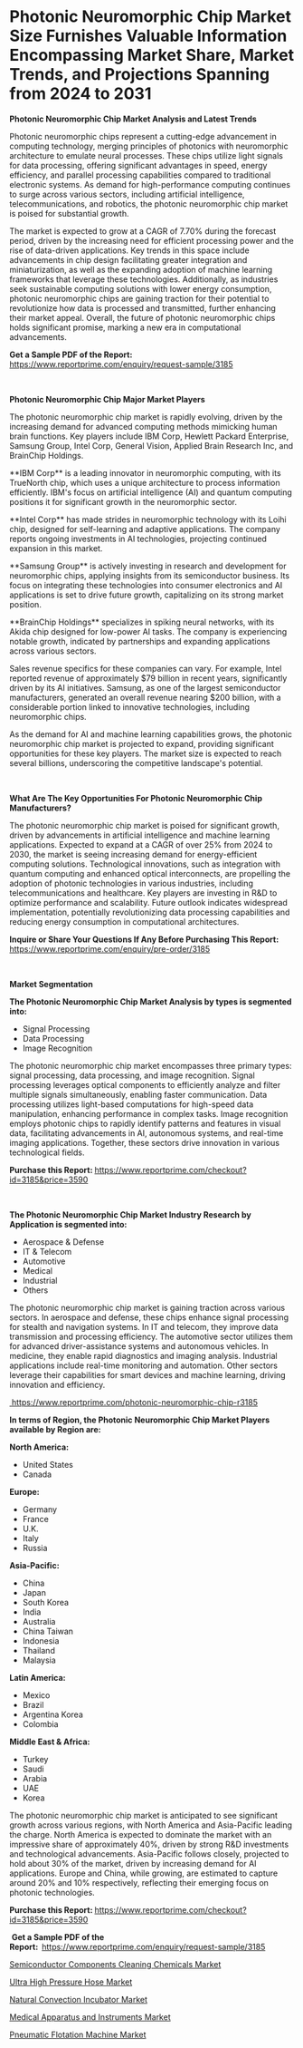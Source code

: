 <p><h1>Photonic Neuromorphic Chip Market Size Furnishes Valuable Information Encompassing Market Share, Market Trends, and Projections Spanning from 2024 to 2031</h1></p><p><strong>Photonic Neuromorphic Chip Market Analysis and Latest Trends</strong></p>
<p><p>Photonic neuromorphic chips represent a cutting-edge advancement in computing technology, merging principles of photonics with neuromorphic architecture to emulate neural processes. These chips utilize light signals for data processing, offering significant advantages in speed, energy efficiency, and parallel processing capabilities compared to traditional electronic systems. As demand for high-performance computing continues to surge across various sectors, including artificial intelligence, telecommunications, and robotics, the photonic neuromorphic chip market is poised for substantial growth. </p><p>The market is expected to grow at a CAGR of 7.70% during the forecast period, driven by the increasing need for efficient processing power and the rise of data-driven applications. Key trends in this space include advancements in chip design facilitating greater integration and miniaturization, as well as the expanding adoption of machine learning frameworks that leverage these technologies. Additionally, as industries seek sustainable computing solutions with lower energy consumption, photonic neuromorphic chips are gaining traction for their potential to revolutionize how data is processed and transmitted, further enhancing their market appeal. Overall, the future of photonic neuromorphic chips holds significant promise, marking a new era in computational advancements.</p></p>
<p><strong>Get a Sample PDF of the Report:&nbsp;</strong> <a href="https://www.reportprime.com/enquiry/request-sample/3185">https://www.reportprime.com/enquiry/request-sample/3185</a></p>
<p>&nbsp;</p>
<p><strong>Photonic Neuromorphic Chip Major Market Players</strong></p>
<p><p>The photonic neuromorphic chip market is rapidly evolving, driven by the increasing demand for advanced computing methods mimicking human brain functions. Key players include IBM Corp, Hewlett Packard Enterprise, Samsung Group, Intel Corp, General Vision, Applied Brain Research Inc, and BrainChip Holdings.</p><p>**IBM Corp** is a leading innovator in neuromorphic computing, with its TrueNorth chip, which uses a unique architecture to process information efficiently. IBM's focus on artificial intelligence (AI) and quantum computing positions it for significant growth in the neuromorphic sector. </p><p>**Intel Corp** has made strides in neuromorphic technology with its Loihi chip, designed for self-learning and adaptive applications. The company reports ongoing investments in AI technologies, projecting continued expansion in this market.</p><p>**Samsung Group** is actively investing in research and development for neuromorphic chips, applying insights from its semiconductor business. Its focus on integrating these technologies into consumer electronics and AI applications is set to drive future growth, capitalizing on its strong market position.</p><p>**BrainChip Holdings** specializes in spiking neural networks, with its Akida chip designed for low-power AI tasks. The company is experiencing notable growth, indicated by partnerships and expanding applications across various sectors.</p><p>Sales revenue specifics for these companies can vary. For example, Intel reported revenue of approximately $79 billion in recent years, significantly driven by its AI initiatives. Samsung, as one of the largest semiconductor manufacturers, generated an overall revenue nearing $200 billion, with a considerable portion linked to innovative technologies, including neuromorphic chips. </p><p>As the demand for AI and machine learning capabilities grows, the photonic neuromorphic chip market is projected to expand, providing significant opportunities for these key players. The market size is expected to reach several billions, underscoring the competitive landscape's potential.</p></p>
<p>&nbsp;</p>
<p><strong>What Are The Key Opportunities For Photonic Neuromorphic Chip Manufacturers?</strong></p>
<p><p>The photonic neuromorphic chip market is poised for significant growth, driven by advancements in artificial intelligence and machine learning applications. Expected to expand at a CAGR of over 25% from 2024 to 2030, the market is seeing increasing demand for energy-efficient computing solutions. Technological innovations, such as integration with quantum computing and enhanced optical interconnects, are propelling the adoption of photonic technologies in various industries, including telecommunications and healthcare. Key players are investing in R&D to optimize performance and scalability. Future outlook indicates widespread implementation, potentially revolutionizing data processing capabilities and reducing energy consumption in computational architectures.</p></p>
<p><strong>Inquire or Share Your Questions If Any Before Purchasing This Report:</strong> <a href="https://www.reportprime.com/enquiry/pre-order/3185">https://www.reportprime.com/enquiry/pre-order/3185</a></p>
<p>&nbsp;</p>
<p><strong>Market Segmentation</strong></p>
<p><strong>The Photonic Neuromorphic Chip Market Analysis by types is segmented into:</strong></p>
<p><ul><li>Signal Processing</li><li>Data Processing</li><li>Image Recognition</li></ul></p>
<p><p>The photonic neuromorphic chip market encompasses three primary types: signal processing, data processing, and image recognition. Signal processing leverages optical components to efficiently analyze and filter multiple signals simultaneously, enabling faster communication. Data processing utilizes light-based computations for high-speed data manipulation, enhancing performance in complex tasks. Image recognition employs photonic chips to rapidly identify patterns and features in visual data, facilitating advancements in AI, autonomous systems, and real-time imaging applications. Together, these sectors drive innovation in various technological fields.</p></p>
<p><strong>Purchase this Report:&nbsp;</strong><a href="https://www.reportprime.com/checkout?id=3185&price=3590">https://www.reportprime.com/checkout?id=3185&price=3590</a></p>
<p>&nbsp;</p>
<p><strong>The Photonic Neuromorphic Chip Market Industry Research by Application is segmented into:</strong></p>
<p><ul><li>Aerospace & Defense</li><li>IT & Telecom</li><li>Automotive</li><li>Medical</li><li>Industrial</li><li>Others</li></ul></p>
<p><p>The photonic neuromorphic chip market is gaining traction across various sectors. In aerospace and defense, these chips enhance signal processing for stealth and navigation systems. In IT and telecom, they improve data transmission and processing efficiency. The automotive sector utilizes them for advanced driver-assistance systems and autonomous vehicles. In medicine, they enable rapid diagnostics and imaging analysis. Industrial applications include real-time monitoring and automation. Other sectors leverage their capabilities for smart devices and machine learning, driving innovation and efficiency.</p></p>
<p><a href="https://www.reportprime.com/photonic-neuromorphic-chip-r3185">&nbsp;https://www.reportprime.com/photonic-neuromorphic-chip-r3185</a></p>
<p><strong>In terms of Region, the Photonic Neuromorphic Chip Market Players available by Region are:</strong></p>
<p>
    <p> <strong> North America: </strong>
        <ul>
            <li>United States</li>
            <li>Canada</li>
        </ul>
        </p> 
    <p> <strong> Europe: </strong>
        <ul>
            <li>Germany</li>
            <li>France</li>
            <li>U.K.</li>
            <li>Italy</li>
            <li>Russia</li>
        </ul>
        </p> 
    <p> <strong> Asia-Pacific: </strong>
        <ul>
            <li>China</li>
            <li>Japan</li>
            <li>South Korea</li>
            <li>India</li>
            <li>Australia</li>
            <li>China Taiwan</li>
            <li>Indonesia</li>
            <li>Thailand</li>
            <li>Malaysia</li>
        </ul>
        </p> 
    <p> <strong> Latin America: </strong>
        <ul>
            <li>Mexico</li>
            <li>Brazil</li>
            <li>Argentina Korea</li>
            <li>Colombia</li>
        </ul>
        </p> 
    <p> <strong> Middle East & Africa: </strong>
        <ul>
            <li>Turkey</li>
            <li>Saudi</li>
            <li>Arabia</li>
            <li>UAE</li>
            <li>Korea</li>
        </ul>
    </p>
    </p>
<p><p>The photonic neuromorphic chip market is anticipated to see significant growth across various regions, with North America and Asia-Pacific leading the charge. North America is expected to dominate the market with an impressive share of approximately 40%, driven by strong R&D investments and technological advancements. Asia-Pacific follows closely, projected to hold about 30% of the market, driven by increasing demand for AI applications. Europe and China, while growing, are estimated to capture around 20% and 10% respectively, reflecting their emerging focus on photonic technologies.</p></p>
<p><strong>Purchase this Report: </strong><a href="https://www.reportprime.com/checkout?id=3185&price=3590">https://www.reportprime.com/checkout?id=3185&price=3590</a></p>
<p>&nbsp;<strong>Get a Sample PDF of the Report:&nbsp;&nbsp;</strong><a href="https://www.reportprime.com/enquiry/request-sample/3185">https://www.reportprime.com/enquiry/request-sample/3185</a></p>
<p><strong></strong></p>
<p><p><a href="https://github.com/dfs4ff/Market-Research-Report-List-1/blob/main/semiconductor-components-cleaning-chemicals-market.md">Semiconductor Components Cleaning Chemicals Market</a></p><p><a href="https://issuu.com/reportprime-2/docs/ultra-high-pressure-hose-market-siz_dc743b7c60e6b9">Ultra High Pressure Hose Market</a></p><p><a href="https://www.linkedin.com/pulse/natural-convection-incubator-market-forecasts-trends-impact-analysis-67jte?trackingId=xh8b21QVQQmdn5YfWJIx5Q%3D%3D">Natural Convection Incubator Market</a></p><p><a href="https://www.linkedin.com/pulse/global-perspectives-medical-apparatus-instruments-market-wo9re?trackingId=M7AfvxLuRISwP1rJ3OQG9Q%3D%3D">Medical Apparatus and Instruments Market</a></p><p><a href="https://issuu.com/reportprime-2/docs/pneumatic-flotation-machine-market-_51e9f3023a39f7">Pneumatic Flotation Machine Market</a></p></p>
